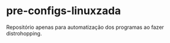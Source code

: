 # pre-configs-linuxzada
Repositório apenas para automatização dos programas ao fazer distrohopping.

